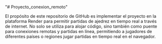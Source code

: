 "# Proyecto_conexion_remoto" 

El propósito de este repositorio de GitHub es implementar el proyecto en la plataforma Render para permitir partidas de ajedrez en tiempo real a través de internet. No solo se utiliza para alojar código, sino también como puente para conexiones remotas y partidas en línea, permitiendo a jugadores de diferentes países o regiones jugar partidas en tiempo real en el navegador.